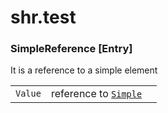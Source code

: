 # shr.test

### <a name="SimpleReference"></a>SimpleReference [Entry]
It is a reference to a simple element

|  |  |  |
| --- | --- | --- |
| `Value` | reference to [`Simple`](#Simple) |  |